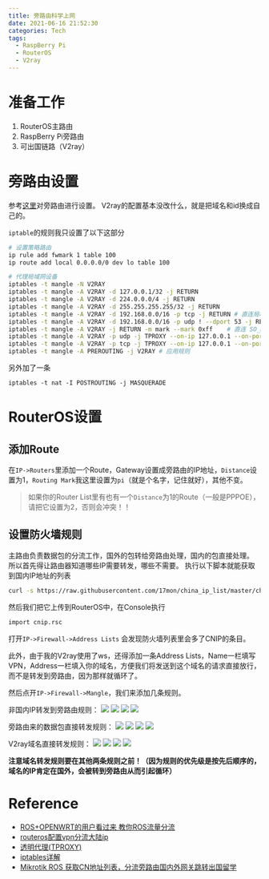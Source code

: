 ```yaml
---
title: 旁路由科学上网
date: 2021-06-16 21:52:30
categories: Tech
tags:
  - RaspBerry Pi
  - RouterOS
  - V2ray
---
```


# 准备工作
1. RouterOS主路由
2. RaspBerry Pi旁路由
3. 可出国链路（V2ray）
<!-- more -->
# 旁路由设置
参考[这里](https://guide.v2fly.org/app/tproxy.html)对旁路由进行设置。
V2ray的配置基本没改什么，就是把域名和id换成自己的。

`iptable`的规则我只设置了以下这部分
```bash
# 设置策略路由
ip rule add fwmark 1 table 100 
ip route add local 0.0.0.0/0 dev lo table 100

# 代理局域网设备
iptables -t mangle -N V2RAY
iptables -t mangle -A V2RAY -d 127.0.0.1/32 -j RETURN
iptables -t mangle -A V2RAY -d 224.0.0.0/4 -j RETURN 
iptables -t mangle -A V2RAY -d 255.255.255.255/32 -j RETURN 
iptables -t mangle -A V2RAY -d 192.168.0.0/16 -p tcp -j RETURN # 直连局域网，避免 V2Ray 无法启动时无法连网关的 SSH，如果你配置的是其他网段（如 10.x.x.x 等），则修改成自己的
iptables -t mangle -A V2RAY -d 192.168.0.0/16 -p udp ! --dport 53 -j RETURN # 直连局域网，53 端口除外（因为要使用 V2Ray 的 DNS)
iptables -t mangle -A V2RAY -j RETURN -m mark --mark 0xff    # 直连 SO_MARK 为 0xff 的流量(0xff 是 16 进制数，数值上等同与上面V2Ray 配置的 255)，此规则目的是解决v2ray占用大量CPU（https://github.com/v2ray/v2ray-core/issues/2621）
iptables -t mangle -A V2RAY -p udp -j TPROXY --on-ip 127.0.0.1 --on-port 12345 --tproxy-mark 1 # 给 UDP 打标记 1，转发至 12345 端口
iptables -t mangle -A V2RAY -p tcp -j TPROXY --on-ip 127.0.0.1 --on-port 12345 --tproxy-mark 1 # 给 TCP 打标记 1，转发至 12345 端口
iptables -t mangle -A PREROUTING -j V2RAY # 应用规则
```

另外加了一条
```
iptables -t nat -I POSTROUTING -j MASQUERADE
```

# RouterOS设置

## 添加Route
在`IP->Routers`里添加一个Route，Gateway设置成旁路由的IP地址，`Distance`设置为1，`Routing Mark`我这里设置为`pi`（就是个名字，记住就好），其他不变。
> 如果你的Router List里有也有一个`Distance`为1的Route（一般是PPPOE），请把它设置为2，否则会冲突！！

## 设置防火墙规则
主路由负责数据包的分流工作，国外的包转给旁路由处理，国内的包直接处理。
所以首先得让路由器知道哪些IP需要转发，哪些不需要。
执行以下脚本就能获取到国内IP地址的列表
```bash
curl -s https://raw.githubusercontent.com/17mon/china_ip_list/master/china_ip_list.txt |sed -e 's/^/add address=/g' -e 's/$/ list=CNIP/g'|sed -e $'1i\\\n/ip firewall address-list' -e $'1i\\\nremove [/ip firewall address-list find list=CNIP]' -e $'1i\\\nadd address=10.0.0.0/8 list=CNIP comment=private-network' -e $'1i\\\nadd address=172.16.0.0/12 list=CNIP comment=private-network' -e $'1i\\\nadd address=192.168.0.0/16 list=CNIP comment=private-network'>cnip.rsc
```

然后我们把它上传到RouterOS中，在Console执行
```bash
import cnip.rsc
```
打开`IP->Firewall->Address Lists`
会发现防火墙列表里会多了CNIP的条目。

此外，由于我的V2ray使用了ws，还得添加一条Address Lists，Name一栏填写VPN，Address一栏填入你的域名，方便我们将发送到这个域名的请求直接放行，而不是转发到旁路由，因为那样就循环了。

然后点开`IP->Firewall->Mangle`，我们来添加几条规则。

非国内IP转发到旁路由规则：
<img src="not_cnip_rule_1.png">
<img src="not_cnip_rule_2.png">
<img src="not_cnip_rule_3.png">
<img src="not_cnip_rule_4.png">

旁路由来的数据包直接转发规则：
<img src="side_router_rule_1.png">
<img src="side_router_rule_2.png">
<img src="side_router_rule_3.png">
<img src="side_router_rule_4.png">

V2ray域名直接转发规则：
<img src="vpn_rule_1.png">
<img src="vpn_rule_2.png">
<img src="vpn_rule_3.png">
<img src="vpn_rule_4.png">

**注意域名转发规则要在其他两条规则之前！（因为规则的优先级是按先后顺序的，域名的IP肯定在国外，会被转到旁路由从而引起循环）**

# Reference
- [ROS+OPENWRT的用户看过来 教你ROS流量分流](https://www.right.com.cn/forum/thread-4050513-1-1.html)
- [routeros配置vpn分流大陆ip](https://www.willnet.net/index.php/archives/95/)
- [透明代理(TPROXY)](https://guide.v2fly.org/app/tproxy.html)
- [iptables详解](https://www.cnblogs.com/metoy/p/4320813.html)
- [Mikrotik ROS 获取CN地址列表，分流旁路由国内外网关跳转出国留学
](https://www.itxiaoniao.net/archives/448/)